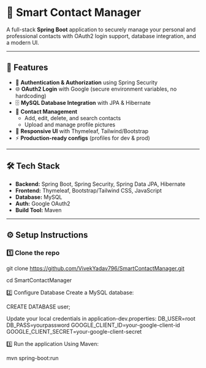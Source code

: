 # 📇 Smart Contact Manager

A full-stack **Spring Boot** application to securely manage your personal and professional contacts with OAuth2 login support, database integration, and a modern UI.

---

## 🚀 Features
- 🔐 **Authentication & Authorization** using Spring Security
- 🌐 **OAuth2 Login** with Google (secure environment variables, no hardcoding)
- 🗄️ **MySQL Database Integration** with JPA & Hibernate
- 📇 **Contact Management**
  - Add, edit, delete, and search contacts
  - Upload and manage profile pictures
- 🎨 **Responsive UI** with Thymeleaf, Tailwind/Bootstrap
- ⚡ **Production-ready configs** (profiles for dev & prod)

---

## 🛠️ Tech Stack
- **Backend:** Spring Boot, Spring Security, Spring Data JPA, Hibernate  
- **Frontend:** Thymeleaf, Bootstrap/Tailwind CSS, JavaScript  
- **Database:** MySQL  
- **Auth:** Google OAuth2  
- **Build Tool:** Maven  

---

## ⚙️ Setup Instructions

### 1️⃣ Clone the repo

git clone https://github.com/VivekYadav796/SmartContactManager.git

cd SmartContactManager

2️⃣ Configure Database
Create a MySQL database:


CREATE DATABASE user;

Update your local credentials in application-dev.properties:
DB_USER=root
DB_PASS=yourpassword
GOOGLE_CLIENT_ID=your-google-client-id
GOOGLE_CLIENT_SECRET=your-google-client-secret

3️⃣ Run the application
Using Maven:

mvn spring-boot:run
